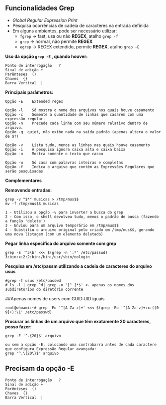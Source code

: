## Funcionalidades Grep

* *Global Regular Expression Print*
* Pesquisa ocorrências de cadeia de caracteres na entrada definida
* Em alguns ambientes, pode ser necessário utilizar:
   * `fgrep` -> fast, usa ou não **REGEX**, atalho `grep -f`
   * `grep`  -> normal, não permite **REGEX**
   * `egrep` -> REGEX extendido, permite **REGEX**, atalho `grep -E`

**Uso da opção `grep -E` , quando houver:**

```
Ponto de interrogação	?
Sinal de adição	+
Parênteses	()
Chaves	{}
Barra Vertical	|
``` 
**Principais parâmetros:**

```
Opção -E	Extended regex

Opção -l	Só mostra o nome dos arquivos nos quais houve casamento
Opção -c	Somente a quantidade de linhas que casarem com uma expressão regular.
Opção -n	Precede cada linha com seu número relativo dentro de arquivo.
Opção -q  quiet, não exibe nada na saída padrão (apenas altera o valor de $?)

Opção -v	Lista tudo, menos as linhas nas quais houve casamento
Opção -i	A pesquisa ignora caixa alta e caixa baixa
Opção -o	Mostra somente o texto que casou

Opção -w	Só casa com palavras inteiras e completas
Opção -f	Indica o arquivo que contém as Expressões Regulares que serão pesquisadas

```

**Complementares**


**Removendo entradas:**

```
grep -v "$*" musicas > /tmp/mus$$
mv -f /tmp/mus$$ musicas

1 - Utilizou a opção -v para inverter a busca do grep
2 - Com isso, o shell devolveu tudo, menos o padrão de busca (fazendo a função 'delete')
3 - Enviou para um arquivo temporário em /tmp/mus$$
4 - Substitiu o arquivo original pelo criado em /tmp/mus$$, gerando uma nova listagem (com um elemento deletado)

```

**Pegar linha especifica do arquivo somente com grep**
```
grep -E '^3\b' <<< $(grep -n '.*' /etc/passwd)
3:bin:x:2:2:bin:/bin:/usr/sbin/nologin
```

**Pesquisa em /etc/passm utilizando a cadeia de caracteres do arquivo usus**
```
#grep -f usus /etc/passwd
# ls -l | grep ^d| grep -o '[^ ]*$' <- apenas os nomes dos subdiretorios do diretório corrente
```

##Apenas nomes de users com GUID:UID iguais
```
root@whoami:~# grep -Eo '^[A-Za-z]+' <<< $(grep -Eo '^[A-Za-z]+:x:([0-9]+):\1' /etc/passwd)
```

**Procurar as linhas de um arquivo que têm exatamente 20 caracteres, posso fazer:**
```
grep -E '^.{20}$' arquivo

ou sem a opção -E, colocando uma contrabarra antes de cada caractere que configura Expressão Regular avançada:
grep '^.\{20\}$' arquivo 
```

## Precisam da opção -E
```
Ponto de interrogação	?
Sinal de adição	+
Parênteses	()
Chaves	{}
Barra Vertical	|
```
